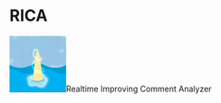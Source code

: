 # RICA
  

<img src="/Document/RICA%20Logo.png" width="100" height="100" align="left">
<br/><br/><br/><br/><br/>
Realtime Improving Comment Analyzer
